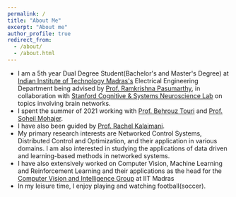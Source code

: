 ```yaml
---
permalink: /
title: "About Me"
excerpt: "About me"
author_profile: true
redirect_from: 
  - /about/
  - /about.html
---
```


- I am a 5th year Dual Degree Student(Bachelor's and Master's Degree) at [Indian Institute of Technology Madras's](https://www.iitm.ac.in/) Electrical Engineering Department being advised by [Prof. Ramkrishna Pasumarthy](http://www.ee.iitm.ac.in/ramkrishna/), in collaboration with [Stanford Cognitive & Systems Neuroscience Lab](https://med.stanford.edu/scsnl.html) on topics involving brain networks. 
- I spent the summer of 2021 working with [Prof. Behrouz Touri](http://eceweb.ucsd.edu/~btouri/) and [Prof. Soheil Mohajer](http://ipg.umn.edu/).   
- I have also been guided by [Prof. Rachel Kalaimani](http://www.ee.iitm.ac.in/rachel/). 
- My primary research interests are Networked Control Systems, Distributed Control and Optimization, and their application in various domains. I am also interested in studying the applications of data driven and learning-based methods in networked systems. 
- I have also extensively worked on Computer Vision, Machine Learning and Reinforcement Learning and their applications as the head for the [Computer Vision and Intelligence Group](https://iitmcvg.github.io/) at IIT Madras
- In my leisure time, I enjoy playing and watching football(soccer).